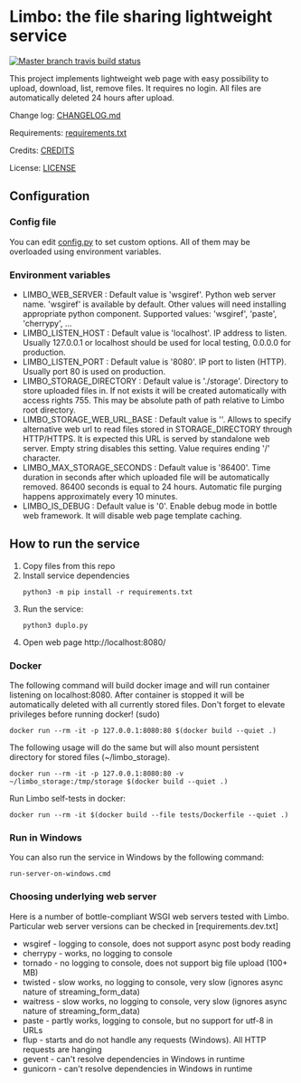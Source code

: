 # Limbo: the file sharing lightweight service

[![Master branch travis build status](https://travis-ci.org/kolomenkin/limbo.svg?branch=master)](https://travis-ci.org/kolomenkin/limbo)

This project implements lightweight web page with easy possibility to upload, download, list, remove files.
It requires no login.
All files are automatically deleted 24 hours after upload.

Change log: [CHANGELOG.md](CHANGELOG.md)

Requirements: [requirements.txt](requirements.txt)

Credits: [CREDITS](CREDITS)

License: [LICENSE](LICENSE)

## Configuration

### Config file

You can edit [config.py](config.py) to set custom options. All of them may be overloaded using environment variables.

### Environment variables

* LIMBO_WEB_SERVER : Default value is 'wsgiref'. Python web server name. 'wsgiref' is available by default. Other values will need installing appropriate python component. Supported values: 'wsgiref', 'paste', 'cherrypy', ...
* LIMBO_LISTEN_HOST : Default value is 'localhost'. IP address to listen. Usually 127.0.0.1 or localhost should be used for local testing, 0.0.0.0 for production.
* LIMBO_LISTEN_PORT : Default value is '8080'. IP port to listen (HTTP). Usually port 80 is used on production.
* LIMBO_STORAGE_DIRECTORY : Default value is './storage'. Directory to store uploaded files in. If not exists it will be created automatically with access rights 755. This may be absolute path of path relative to Limbo root directory.
* LIMBO_STORAGE_WEB_URL_BASE : Default value is ''. Allows to specify alternative web url to read files stored in STORAGE_DIRECTORY through HTTP/HTTPS. It is expected this URL is served by standalone web server. Empty string disables this setting. Value requires ending '/' character.
* LIMBO_MAX_STORAGE_SECONDS : Default value is '86400'. Time duration in seconds after which uploaded file will be automatically removed. 86400 seconds is equal to 24 hours. Automatic file purging happens approximately every 10 minutes.
* LIMBO_IS_DEBUG : Default value is '0'. Enable debug mode in bottle web framework. It will disable web page template caching.

## How to run the service

1. Copy files from this repo
2. Install service dependencies
    ```
    python3 -m pip install -r requirements.txt
    ```
3. Run the service:
    ```
    python3 duplo.py
    ```
4. Open web page http://localhost:8080/

### Docker

The following command will build docker image and will run container listening on localhost:8080.
After container is stopped it will be automatically deleted with all currently stored files.
Don't forget to elevate privileges before running docker! (sudo)

```
docker run --rm -it -p 127.0.0.1:8080:80 $(docker build --quiet .)
```

The following usage will do the same but will also mount persistent directory for stored files (~/limbo_storage).

```
docker run --rm -it -p 127.0.0.1:8080:80 -v ~/limbo_storage:/tmp/storage $(docker build --quiet .)
```

Run Limbo self-tests in docker:

```
docker run --rm -it $(docker build --file tests/Dockerfile --quiet .)
```

### Run in Windows

You can also run the service in Windows by the following command:
```
run-server-on-windows.cmd
```

### Choosing underlying web server

Here is a number of bottle-compliant WSGI web servers tested with Limbo.
Particular web server versions can be checked in [requirements.dev.txt]

- wsgiref - logging to console, does not support async post body reading
- cherrypy - works, no logging to console
- tornado - no logging to console, does not support big file upload (100+ MB)
- twisted - slow works, no logging to console, very slow (ignores async nature of streaming_form_data)
- waitress - slow works, no logging to console, very slow (ignores async nature of streaming_form_data)
- paste - partly works, logging to console, but no support for utf-8 in URLs
- flup - starts and do not handle any requests (Windows). All HTTP requests are hanging
- gevent - can't resolve dependencies in Windows in runtime
- gunicorn - can't resolve dependencies in Windows in runtime
